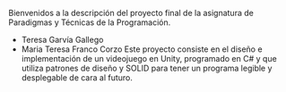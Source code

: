 Bienvenidos a la descripción del proyecto final de la asignatura de Paradigmas y Técnicas de la Programación.
- Teresa Garvía Gallego
- Maria Teresa Franco Corzo
Este proyecto consiste en el diseño e implementación de un videojuego en Unity, programado en C# y que utiliza patrones de diseño y SOLID para tener un programa legible y desplegable de cara al futuro.
